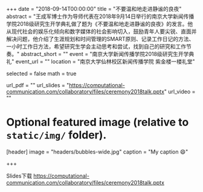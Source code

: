 +++
date = "2018-09-14T00:00:00"
title = "不要温和地走进静谧的良夜"
abstract = "王成军博士作为导师代表在2018年9月14日举行的南京大学新闻传播学院2018级研究生开学典礼做了题为《不要温和地走进静谧的良夜》的发言。他从现代社会的娱乐化倾向和数字媒体的社会影响切入，鼓励青年人要尖锐、直面并解决问题，他介绍了生涯规划和时间管理的SMART原则、记录工作日记的方法、一小时工作日方法，希望研究生学会主动思考和尝试，找到自己的研究和工作节奏。"
abstract_short = ""
event = "南京大学新闻传播学院2018级研究生开学典礼"
event_url = ""
location = "南京大学仙林校区新闻传播学院 紫金楼一楼礼堂"

selected = false
math = true

url_pdf = ""
url_slides = "https://computational-communication.com/collaboratory/files/ceremony2018talk.pptx"
url_video = ""

# Optional featured image (relative to `static/img/` folder).
[header]
image = "headers/bubbles-wide.jpg"
caption = "My caption :smile:"

+++


Slides下载 https://computational-communication.com/collaboratory/files/ceremony2018talk.pptx
